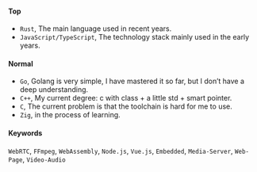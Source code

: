 #### Top

- `Rust`, The main language used in recent years.
- `JavaScript/TypeScript`, The technology stack mainly used in the early years.

#### Normal

- `Go`, Golang is very simple, I have mastered it so far, but I don’t have a deep understanding.
- `C++`, My current degree: c with class + a little std + smart pointer.
- `C`, The current problem is that the toolchain is hard for me to use.
- `Zig`, in the process of learning.

#### Keywords

`WebRTC`, `FFmpeg`, `WebAssembly`, `Node.js`, `Vue.js`, `Embedded`, `Media-Server`, `Web-Page`, `Video-Audio`

